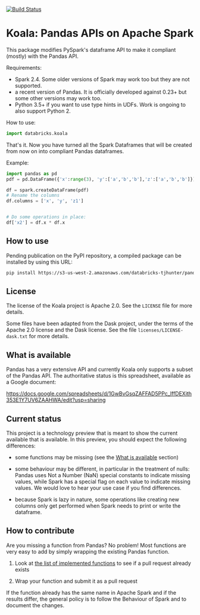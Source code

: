 [![Build Status](https://travis-ci.com/databricks/spark-pandas.svg?token=Rzzgd1itxsPZRuhKGnhD&branch=master)](https://travis-ci.com/databricks/spark-pandas)

# Koala: Pandas APIs on Apache Spark

This package modifies PySpark's dataframe API to 
make it compliant (mostly) with the Pandas API.

Requirements:
 - Spark 2.4. Some older versions of Spark may work too but they are not supported.
 - a recent version of Pandas. It is officially developed against 0.23+ but some other versions may work too.
 - Python 3.5+ if you want to use type hints in UDFs. Work is ongoing to also support Python 2.

How to use:

```py
import databricks.koala
```

That's it. Now you have turned all the Spark Dataframes 
that will be created from now on into compliant Pandas 
dataframes.

Example:

```py
import pandas as pd
pdf = pd.DataFrame({'x':range(3), 'y':['a','b','b'],'z':['a','b','b']})

df = spark.createDataFrame(pdf)
# Rename the columns
df.columns = ['x', 'y', 'z1']


# Do some operations in place:
df['x2'] = df.x * df.x
```

## How to use

Pending publication on the PyPI repository, a compiled package can be installed by using
this URL:

```bash
pip install https://s3-us-west-2.amazonaws.com/databricks-tjhunter/pandorable_sparky/pandorable_sparky-0.0.5-py3-none-any.whl
```

## License

The license of the Koala project is Apache 2.0. See the `LICENSE` file for more details.

Some files have been adapted from the Dask project, under the terms of the Apache 2.0 license
and the Dask license. See the file `licenses/LICENSE-dask.txt` for more details.

## What is available

Pandas has a very extensive API and currently Koala only supports a subset of the Pandas API.
The authoritative status is this spreadsheet, available as a Google document:

https://docs.google.com/spreadsheets/d/1GwBvGsqZAFFAD5PPc_lffDEXith353E1Y7UV6ZAAHWA/edit?usp=sharing


## Current status

This project is a technology preview that is meant to show the current available that is
available. In this preview, you should expect the following differences:

 - some functions may be missing (see the [What is available](#what-is-available) section)

 - some behaviour may be different, in particular in the treatment of nulls: Pandas uses
   Not a Number (NaN) special constants to indicate missing values, while Spark has a
   special flag on each value to indicate missing values. We would love to hear your use
   case if you find differences.
   
 - because Spark is lazy in nature, some operations like creating new columns only get 
   performed when Spark needs to print or write the dataframe.



## How to contribute

Are you missing a function from Pandas? No problem! Most functions are very easy to add
by simply wrapping the existing Pandas function.

 1. Look at [the list of implemented functions](https://docs.google.com/spreadsheets/d/1GwBvGsqZAFFAD5PPc_lffDEXith353E1Y7UV6ZAAHWA/edit?usp=sharing) to see if a pull request already exists
 
 2. Wrap your function and submit it as a pull request
 
If the function already has the same name in Apache Spark and if the results differ, the 
general policy is to follow the Behaviour of Spark and to document the changes.